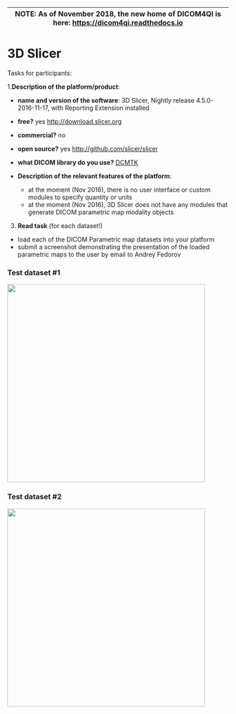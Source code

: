 | NOTE: As of November 2018, the new home of DICOM4QI is here: https://dicom4qi.readthedocs.io|
| --- |

# 3D Slicer

Tasks for participants:

1.**Description of the platform/product**:
 * **name and version of the software**: 3D Slicer, Nightly release 4.5.0-2016-11-17, with Reporting Extension installed
 * **free?** yes http://download.slicer.org
 * **commercial?** no
 * **open source?** yes http://github.com/slicer/slicer
 * **what DICOM library do you use?** [DCMTK](http://dcmtk.org)

 * **Description of the relevant features of the platform**: 
    * at the moment (Nov 2016), there is no user interface or custom modules  to specify quantity or units 
    * at the moment (Nov 2016), 3D Slicer does not have any modules that generate DICOM parametric map modality objects
    
3. **Read task** (for each dataset!)
 * load each of the DICOM Parametric map datasets into your platform
 * submit a screenshot demonstrating the presentation of the loaded parametric maps to the user by email to Andrey Fedorov
 
### Test dataset #1

<img src="./slicer/slicer-pm-test1.png" width=450>

### Test dataset #2

<img src="./slicer/slicer-pm-test2.png" width=450>
